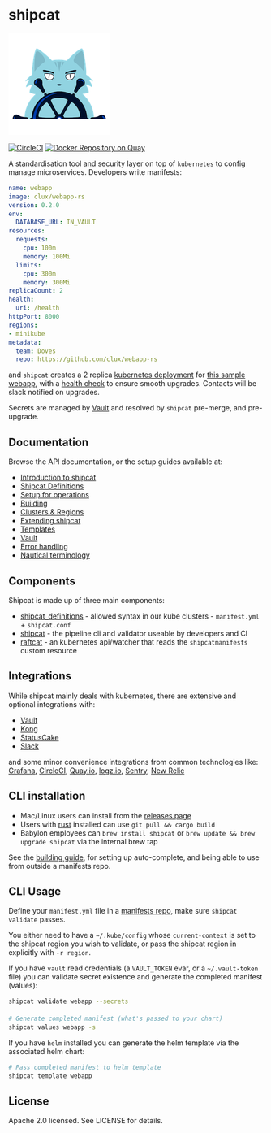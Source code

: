 # shipcat
![Shipcat logo](logo/shipcat_logo.png "Shipcat")

[![CircleCI](https://circleci.com/gh/babylonhealth/shipcat.svg?style=shield)](https://circleci.com/gh/babylonhealth/shipcat)
[![Docker Repository on Quay](https://quay.io/repository/babylonhealth/kubecat/status "Docker Repository on Quay")](https://quay.io/repository/babylonhealth/kubecat?tab=tags)

A standardisation tool and security layer on top of `kubernetes` to config manage microservices. Developers write manifests:

```yaml
name: webapp
image: clux/webapp-rs
version: 0.2.0
env:
  DATABASE_URL: IN_VAULT
resources:
  requests:
    cpu: 100m
    memory: 100Mi
  limits:
    cpu: 300m
    memory: 300Mi
replicaCount: 2
health:
  uri: /health
httpPort: 8000
regions:
- minikube
metadata:
  team: Doves
  repo: https://github.com/clux/webapp-rs
```

and `shipcat` creates a 2 replica [kubernetes deployment](https://kubernetes.io/docs/concepts/workloads/controllers/deployment/) for [this sample webapp](https://github.com/clux/webapp-rs), with a [health check](https://kubernetes.io/docs/tasks/configure-pod-container/configure-liveness-readiness-probes/) to ensure smooth upgrades. Contacts will be slack notified on upgrades.

Secrets are managed by [Vault](https://www.vaultproject.io/) and resolved by `shipcat` pre-merge, and pre-upgrade.

## Documentation
Browse the API documentation, or the setup guides available at:

- [Introduction to shipcat](https://github.com/babylonhealth/shipcat/blob/master/doc/intro.md)
- [Shipcat Definitions](https://babylonhealth.github.io/shipcat/shipcat_definitions/index.html)
- [Setup for operations](./doc/reconcile-ci.md)
- [Building](https://github.com/babylonhealth/shipcat/blob/master/doc/building.md)
- [Clusters & Regions](https://github.com/babylonhealth/shipcat/blob/master/doc/clusters.md)
- [Extending shipcat](https://github.com/babylonhealth/shipcat/blob/master/doc/extending.md)
- [Templates](https://github.com/babylonhealth/shipcat/blob/master/doc/templates.md)
- [Vault](https://github.com/babylonhealth/shipcat/blob/master/doc/vault.md)
- [Error handling](https://github.com/babylonhealth/shipcat/blob/master/doc/errors.md)
- [Nautical terminology](https://en.wikipedia.org/wiki/Ship%27s_cat)

## Components
Shipcat is made up of three main components:

- [shipcat_definitions](https://babylonhealth.github.io/shipcat/shipcat_definitions/index.html) - allowed syntax in our kube clusters - `manifest.yml` + `shipcat.conf`
- [shipcat](https://github.com/babylonhealth/shipcat/tree/master/shipcat_cli) - the pipeline cli and validator useable by developers and CI
- [raftcat](https://github.com/babylonhealth/shipcat/tree/master/raftcat) - an kubernetes api/watcher that reads the `shipcatmanifests` custom resource

## Integrations
While shipcat mainly deals with kubernetes, there are extensive and optional integrations with:

- [Vault](https://www.vaultproject.io/)
- [Kong](https://konghq.com/)
- [StatusCake](https://www.statuscake.com/)
- [Slack](https://slack.com/)

and some minor convenience integrations from common technologies like: [Grafana](https://grafana.com/), [CircleCI](https://circleci.com/), [Quay.io](https://quay.io/), [logz.io](https://logz.io/), [Sentry](https://sentry.io/), [New Relic](https://newrelic.com/)

## CLI installation

- Mac/Linux users can install from the [releases page](https://github.com/babylonhealth/shipcat/releases)
- Users with [rust](https://rustup.rs/) installed can use `git pull && cargo build`
- Babylon employees can `brew install shipcat` or `brew update && brew upgrade shipcat` via the internal brew tap

See the [building guide](https://github.com/babylonhealth/shipcat/blob/master/doc/building.md), for setting up auto-complete, and being able to use from outside a manifests repo.

## CLI Usage
Define your `manifest.yml` file in a [manifests repo](https://github.com/babylonhealth/shipcat/blob/master/examples), make sure `shipcat validate` passes.

You either need to have a `~/.kube/config` whose `current-context` is set to the shipcat region you wish to validate, or pass the shipcat region in explicitly with `-r region`.

If you have `vault` read credentials (a `VAULT_TOKEN` evar, or a `~/.vault-token` file) you can validate secret existence and generate the completed manifest (values):

```sh
shipcat validate webapp --secrets

# Generate completed manifest (what's passed to your chart)
shipcat values webapp -s
```

If you have `helm` installed you can generate the helm template via the associated helm chart:

```sh
# Pass completed manifest to helm template
shipcat template webapp
```

## License
Apache 2.0 licensed. See LICENSE for details.
